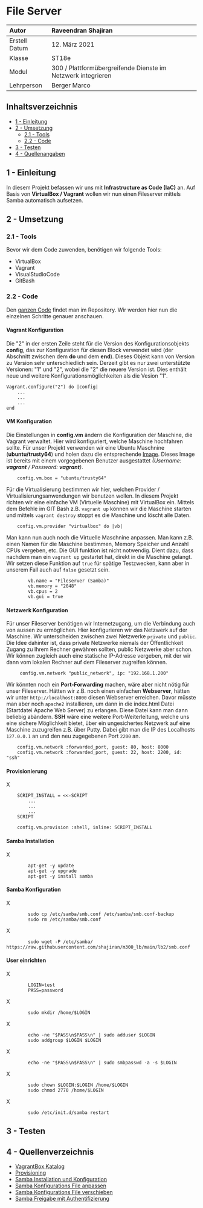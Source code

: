 # File Server
| Autor         | Raveendran Shajiran                                          |
|:--------------|:-------------------------------------------------------------|
| Erstell Datum | 12. März 2021                                                |
| Klasse        | ST18e                                                        |
| Modul         | 300 / Plattformübergreifende Dienste im Netzwerk integrieren | 
| Lehrperson    | Berger Marco                                                 |

## Inhaltsverzeichnis
- [1 - Einleitung](#einleitung)
- [2 - Umsetzung](#umsetzung)
    - [2.1 - Tools](#tools)
    - [2.2 - Code](#code)
- [3 - Testen](#testen)
- [4 - Quellenangaben](#quellenangaben)


<a name="einleitung"></a>
## 1 - Einleitung
In diesem Projekt befassen wir uns mit **Infrastructure as Code (IaC)** an. Auf Basis von **VirtualBox / Vagrant** wollen wir nun einen Fileserver mittels Samba automatisch aufsetzen.


<a name="umsetzung"></a>
## 2 - Umsetzung
<a name="tools"></a>
### 2.1 - Tools
Bevor wir dem Code zuwenden, benötigen wir folgende Tools:
- VirtualBox
- Vagrant
- VisualStudioCode
- GitBash
<a name="code"></a>
### 2.2 - Code
Den [ganzen Code](https://github.com/shajiran/m300_lb/blob/main/lb2/Vagrantfile) findet man im Repository. Wir werden hier nun die einzelnen Schritte genauer anschauen.
#### Vagrant Konfiguration
Die "2" in der ersten Zeile steht für die Version des Konfigurationsobjekts **config**, das zur Konfiguration für diesen Block verwendet wird (der Abschnitt zwischen dem **do** und dem **end**). Dieses Objekt kann von Version zu Version sehr unterschiedlich sein. Derzeit gibt es nur zwei unterstützte Versionen: "1" und "2", wobei die "2" die neuere Version ist. Dies enthält neue und weitere Konfigurationsmöglichkeiten als die Vesion "1".
```
Vagrant.configure("2") do |config|
    ...
    ...
    ...
end
```

#### VM Konfiguration
Die Einstellungen in **config.vm** ändern die Konfiguration der Maschine, die Vagrant verwaltet. Hier wird konfiguriert, welche Maschine hochfahren sollte. Für unser Projekt verwenden wir eine Ubuntu Maschnine (**ubuntu/trusty64**) und holen dazu die entsprechende [Image](https://app.vagrantup.com/boxes/search). Dieses Image ist bereits mit einem vorgegebenen Benutzer ausgestattet *(Username: **vagrant** / Password: **vagrant**)*.
```
    config.vm.box = "ubuntu/trusty64"
```
Für die Virtualisierung bestimmen wir hier, welchen Provider / Virtualisierungsanwendungen wir benutzen wollen. In diesem Projekt richten wir eine einfache VM (Virtuelle Maschine) mit VirtualBox ein. Mittels dem Befehle im GIT Bash z.B. `vagrant up` können wir die Maschine starten und mittels `vagrant destroy` stoppt es die Maschine und löscht alle Daten.
```
    config.vm.provider "virtualbox" do |vb|
```
Man kann nun auch noch die Virtuelle Maschnine anpassen. Man kann z.B. einen Namen für die Maschine bestimmen, Memory Speicher und Anzahl CPUs vergeben, etc. Die GUI funktion ist nicht notwendig. Dient dazu, dass nachdem man ein `vagrant up` gestartet hat, direkt in die Maschine gelangt. Wir setzen diese Funktion auf `true` für spätige Testzwecken, kann aber in unserem Fall auch auf `false` gesetzt sein.
```
        vb.name = "Fileserver (Samba)"
        vb.memory = "2048"
        vb.cpus = 2
        vb.gui = true
```

#### Netzwerk Konfiguration
Für unser Fileserver benötigen wir Internetzugang, um die Verbindung auch von aussen zu ermöglichen. Hier konfigurieren wir das Netzwerk auf der Maschine. Wir unterscheiden zwischen zwei Netzwerke `private` und `public`. Die Idee dahinter ist, dass private Netzwerke niemals der Öffentlichkeit Zugang zu Ihrem Rechner gewähren sollten, public Netzwerke aber schon. Wir können zugleich auch eine statische IP-Adresse vergeben, mit der wir dann vom lokalen Rechner auf dem Fileserver zugreifen können.
```
     config.vm.network "public_network", ip: "192.168.1.200"
```
Wir könnten noch ein **Port-Forwarding** machen, wäre aber nicht nötig für unser Fileserver. Hätten wir z.B. noch einen einfachen **Webserver**, hätten wir unter `http://localhost:8000` diesen Webserver erreichen. Davor müsste man aber noch `apache2` installieren, um dann in die index.html Datei (Startdatei Apache Web Server) zu erlangen. Diese Datei kann man dann beliebig abändern.
**SSH** wäre eine weitere Port-Weiterleitung, welche uns eine sichere Möglichkeit bietet, über ein ungesichertes Netzwerk auf eine Maschine zuzugreifen z.B. über Putty. Dabei gibt man die IP des Localhosts `127.0.0.1` an und den neu zugegebenen Port `2200` an.
```
    config.vm.network :forwarded_port, guest: 80, host: 8000
    config.vm.network :forwarded_port, guest: 22, host: 2200, id: "ssh"
```
#### Provisionierung
X
```
    SCRIPT_INSTALL = <<-SCRIPT
        ...
        ...
        ...
    SCRIPT
    
    config.vm.provision :shell, inline: SCRIPT_INSTALL
```

#### Samba Installation
X
```
        apt-get -y update
        apt-get -y upgrade
        apt-get -y install samba
```

#### Samba Konfiguration
X
```     
        sudo cp /etc/samba/smb.conf /etc/samba/smb.conf-backup
        sudo rm /etc/samba/smb.conf
```
X
```
        sudo wget -P /etc/samba/ https://raw.githubusercontent.com/shajiran/m300_lb/main/lb2/smb.conf 
```


#### User einrichten
X
```
        LOGIN=test
        PASS=password
```
X
```
        sudo mkdir /home/$LOGIN
```
X
```
        echo -ne "$PASS\n$PASS\n" | sudo adduser $LOGIN
        sudo addgroup $LOGIN $LOGIN
```
X
```
        echo -ne "$PASS\n$PASS\n" | sudo smbpasswd -a -s $LOGIN
```
X
```
        sudo chown $LOGIN:$LOGIN /home/$LOGIN
        sudo chmod 2770 /home/$LOGIN
```
X
```
        sudo /etc/init.d/samba restart
```

<a name="testen"></a>
## 3 - Testen



<a name="quellenangaben"></a>
## 4 - Quellenverzeichnis
- [VagrantBox Katalog](https://app.vagrantup.com/boxes/search)
- [Provisioning](https://semaphoreci.com/community/tutorials/getting-started-with-vagrant)
- [Samba Installation und Konfiguration](https://www.thomas-krenn.com/de/wiki/Einfache_Samba_Freigabe_unter_Debian)
- [Samba Konfigurations File anpassen](https://wiki.ubuntuusers.de/Samba_Server/smb.conf/)
- [Samba Konfigurations File verschieben](https://stackoverflow.com/questions/54067192/vagrant-config-vm-provision-does-not-allow-me-to-copy-a-file-to-etc-nginx-conf/54099162)
- [Samba Freigabe mit Authentifizierung](https://www.thomas-krenn.com/de/wiki/Samba_Freigabe_mit_Authentifizierung)
